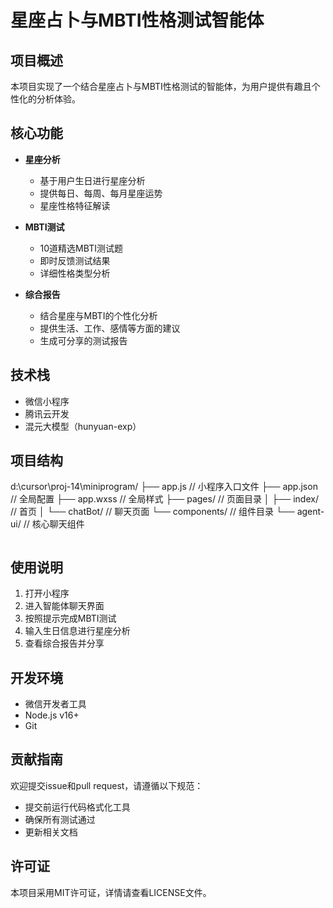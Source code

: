 # 星座占卜与MBTI性格测试智能体

## 项目概述
本项目实现了一个结合星座占卜与MBTI性格测试的智能体，为用户提供有趣且个性化的分析体验。

## 核心功能
- **星座分析**
  - 基于用户生日进行星座分析
  - 提供每日、每周、每月星座运势
  - 星座性格特征解读

- **MBTI测试**
  - 10道精选MBTI测试题
  - 即时反馈测试结果
  - 详细性格类型分析

- **综合报告**
  - 结合星座与MBTI的个性化分析
  - 提供生活、工作、感情等方面的建议
  - 生成可分享的测试报告

## 技术栈
- 微信小程序
- 腾讯云开发
- 混元大模型（hunyuan-exp）

## 项目结构
d:\cursor\proj-14\miniprogram/
├── app.js            // 小程序入口文件
├── app.json          // 全局配置
├── app.wxss          // 全局样式
├── pages/            // 页面目录
│   ├── index/        // 首页
│   └── chatBot/      // 聊天页面
└── components/       // 组件目录
└── agent-ui/     // 核心聊天组件

```plaintext
```
## 使用说明
1. 打开小程序
2. 进入智能体聊天界面
3. 按照提示完成MBTI测试
4. 输入生日信息进行星座分析
5. 查看综合报告并分享

## 开发环境
- 微信开发者工具
- Node.js v16+
- Git

## 贡献指南
欢迎提交issue和pull request，请遵循以下规范：
- 提交前运行代码格式化工具
- 确保所有测试通过
- 更新相关文档

## 许可证
本项目采用MIT许可证，详情请查看LICENSE文件。
